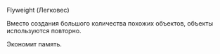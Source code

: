 Flyweight (Легковес)


Вместо создания большого количества похожих объектов, объекты используются повторно. 

Экономит память.
